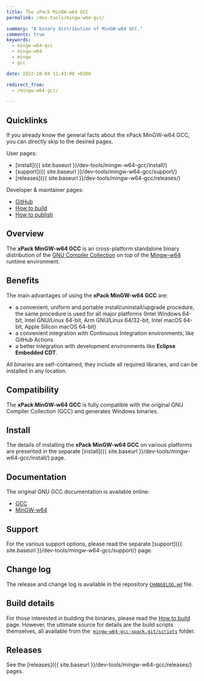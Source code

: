 ```yaml
---
title: The xPack MinGW-w64 GCC
permalink: /dev-tools/mingw-w64-gcc/

summary: "A binary distribution of MinGW-w64 GCC."
comments: true
keywords:
  - mingw-w64-gcc
  - mingw-w64
  - mingw
  - gcc

date: 2022-10-04 11:43:00 +0300

redirect_from:
  - /mingw-w64-gcc/

---
```


## Quicklinks

If you already know the general facts about the xPack MinGW-w64 GCC, you can
directly skip to the desired pages.

User pages:

- [install]({{ site.baseurl }}/dev-tools/mingw-w64-gcc/install/)
- [support]({{ site.baseurl }}/dev-tools/mingw-w64-gcc/support/)
- [releases]({{ site.baseurl }}/dev-tools/mingw-w64-gcc/releases/)

Developer & maintainer pages:

- [GitHub](https://github.com/xpack-dev-tools/mingw-w64-gcc-xpack/)
- [How to build](https://github.com/xpack-dev-tools/mingw-w64-gcc-xpack/blob/xpack/README-BUILD.md)
- [How to publish](https://github.com/xpack-dev-tools/mingw-w64-gcc-xpack/blob/xpack/README-RELEASE.md)

## Overview

The **xPack MinGW-w64 GCC**
is an cross-platform standalone binary distribution of the
[GNU Compiler Collection](https://gcc.gnu.org) on top of the
[Mingw-w64](https://www.mingw-w64.org) runtime environment.

## Benefits

The main advantages of using the **xPack MinGW-w64 GCC** are:

- a convenient, uniform and portable install/uninstall/upgrade procedure,
  the same procedure is used for all major
  platforms (Intel Windows 64-bit, Intel GNU/Linux 64-bit, Arm GNU/Linux
  64/32-bit, Intel macOS 64-bit, Apple Silicon macOS 64-bit)
- a convenient integration with Continuous Integration environments,
  like GitHub Actions
- a better integration with development environments
  like **Eclipse Embedded CDT**.

All binaries are self-contained, they include all required libraries,
and can be installed in any location.

## Compatibility

The **xPack MinGW-w64 GCC** is fully compatible with the
original GNU Compiler Collection (GCC) and generates Windows binaries.

## Install

The details of installing the **xPack MinGW-w64 GCC** on various
platforms are presented in the separate
[install]({{ site.baseurl }}/dev-tools/mingw-w64-gcc/install/) page.

## Documentation

The original GNU GCC documentation is available online:

- [GCC](https://gcc.gnu.org/onlinedocs/)
- [MinGW-w64](https://www.mingw-w64.org/docs/overview/)

## Support

For the various support options, please read the separate
[support]({{ site.baseurl }}/dev-tools/mingw-w64-gcc/support/) page.

## Change log

The release and change log is available in the repository
[`CHANGELOG.md`](https://github.com/xpack-dev-tools/mingw-w64-gcc-xpack/blob/xpack/CHANGELOG.md) file.

## Build details

For those interested in building the binaries, please read the
[How to build](https://github.com/xpack-dev-tools/mingw-w64-gcc-xpack/blob/xpack/README-BUILD.md)
page.
However, the ultimate source for details are the build scripts themselves,
all available from the 
[`mingw-w64-gcc-xpack.git/scripts`](https://github.com/xpack-dev-tools/mingw-w64-gcc-xpack/tree/xpack/scripts/)
folder.

## Releases

See the [releases]({{ site.baseurl }}/dev-tools/mingw-w64-gcc/releases/) pages.

